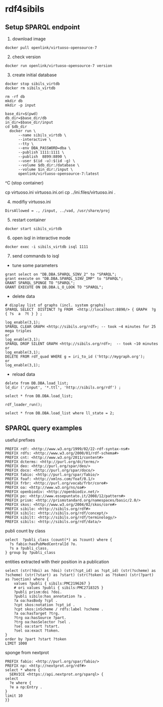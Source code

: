 # rdf4sibils

## Setup SPARQL endpoint

1. download image
```
docker pull openlink/virtuoso-opensource-7
```
2. check version
```
docker run openlink/virtuoso-opensource-7 version
```
3. create initial database
```
docker stop sibils_virtdb
docker rm sibils_virtdb

rm -rf db
mkdir db
mkdir -p input

base_dir=$(pwd)
db_dir=$base_dir/db
in_dir=$base_dir/input
cd $db_dir
  docker run \
      --name sibils_virtdb \
      --interactive \
      --tty \
      --env DBA_PASSWORD=dba \
      --publish 1111:1111 \
      --publish  8899:8890 \
      --user $(id -u):$(id -g) \
      --volume $db_dir:/database \
      --volume $in_dir:/input \
      openlink/virtuoso-opensource-7:latest
```
^C (stop container)

cp virtuoso.ini virtuoso.ini.ori
cp ../ini.files/virtuoso.ini .

4. modifiy virtuoso.ini
```
DirsAllowed = ., /input, ../vad, /usr/share/proj

```
5. restart container
```
docker start sibils_virtdb
```
6. open isql in interactive mode
```
docker exec -i sibils_virtdb isql 1111
```
7. send commands to isql
- tune some parameters
```
grant select on "DB.DBA.SPARQL_SINV_2" to "SPARQL";
grant execute on "DB.DBA.SPARQL_SINV_IMP" to "SPARQL";
GRANT SPARQL_SPONGE TO "SPARQL";
GRANT EXECUTE ON DB.DBA.L_O_LOOK TO "SPARQL";
```
- delete data
```
# display list of graphs (incl. system graphs)
SPARQL SELECT  DISTINCT ?g FROM  <http://localhost:8890/> { GRAPH  ?g     { ?s  a  ?t } } ;

log_enable(3,1);
SPARQL CLEAR GRAPH <http://sibils.org/rdf>; -- took ~4 minutes for 25 mega triples
or
log_enable(3,1);
SPARQL DROP SILENT GRAPH <http://sibils.org/rdf>;  -- took ~10 minutes
or
log_enable(3,1);
DELETE FROM rdf_quad WHERE g = iri_to_id ('http://mygraph.org'); 
or
log_enable(3,1);

```
- reload data
```
delete from DB.DBA.load_list;
ld_dir ('/input', '*.ttl', 'http://sibils.org/rdf') ;

select * from DB.DBA.load_list;

rdf_loader_run();

select * from DB.DBA.load_list where ll_state = 2;
```

## SPARQL query examples

useful prefixes
```
PREFIX rdf: <http://www.w3.org/1999/02/22-rdf-syntax-ns#>
PREFIX rdfs: <http://www.w3.org/2000/01/rdf-schema#>
PREFIX cnt: <http://www.w3.org/2011/content#> 
PREFIX dcterms: <http://purl.org/dc/terms/> 
PREFIX deo: <http://purl.org/spar/deo/> 
PREFIX doco: <http://purl.org/spar/doco/> 
PREFIX fabio: <http://purl.org/spar/fabio/> 
PREFIX foaf: <http://xmlns.com/foaf/0.1/> 
PREFIX frbr: <http://purl.org/vocab/frbr/core#> 
PREFIX oa: <http://www.w3.org/ns/oa#> 
PREFIX openbiodiv: <http://openbiodiv.net/> 
PREFIX po: <http://www.essepuntato.it/2008/12/pattern#> 
PREFIX prism: <http://prismstandard.org/namespaces/basic/2.0/> 
PREFIX skos: <http://www.w3.org/2004/02/skos/core#> 
PREFIX sibilo: <http://sibils.org/rdf#> 
PREFIX sibilc: <http://sibils.org/rdf/concept/> 
PREFIX sibilt: <http://sibils.org/rdf/terminology/> 
PREFIX sibils: <http://sibils.org/rdf/data/> 
```

publi count by class
```
select  ?publi_class (count(*) as ?count) where {
  ?s fabio:hasPubMedCentralId ?o.
  ?s a ?publi_class.
} group by ?publi_class
```


entities extracted with their position in a publication
```
select (str(?doi) as ?doi) (str(?cpt_id) as ?cpt_id) (str(?scheme) as ?scheme) (str(?start) as ?start) (str(?token) as ?token) (str(?part) as ?section) where {
    values ?publi { sibils:PMC2196267 }
    # ori values ?publi { sibils:PMC2718325 } 
    ?publi prism:doi ?doi.
    ?publi sibilo:has_annotation ?a .
    ?a oa:hasBody ?cpt .
    ?cpt skos:notation ?cpt_id .
    ?cpt skos:inScheme / rdfs:label ?scheme .
    ?a oa:hasTarget ?trg.
    ?trg oa:hasSource ?part.
    ?trg oa:hasSelector ?sel .
    ?sel oa:start ?start.
    ?sel oa:exact ?token.
} 
order by ?part ?start ?token
LIMIT 1000
```


sponge from nextprot
```
PREFIX fabio: <http://purl.org/spar/fabio/>
PREFIX np: <http://nextprot.org/rdf#>
select * where {
  SERVICE <https://api.nextprot.org/sparql> {
select  
  ?e where {
  ?e a np:Entry .
}
limit 10		   
}}
```